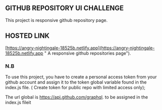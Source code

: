 ## GITHUB REPOSITORY UI CHALLENGE

This project is responsive github repository page. 

## HOSTED LINK  
[https://angry-nightingale-18525b.netlify.app](https://angry-nightingale-18525b.netlify.app " A responsive github repositories page").

### N.B
To use this project, you have to create a personal access token from your github account and assign it to the token global variable found in the index.js file. ( Create token for public repo with limited access only);

The url global is https://api.github.com/graphql. to be assigned in the index.js fileit 